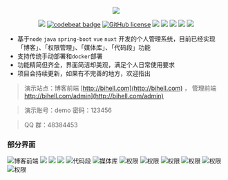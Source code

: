 <p align="center">
  <img align="center" src="https://raw.githubusercontent.com/bihell/blog-img/master/logo.png"/>
</p>

<p align="center">
    <a href="https://www.travis-ci.org/bihell/Dice"><img src="https://www.travis-ci.org/bihell/Dice.svg?branch=master"></a>
    <a href="https://codebeat.co/projects/github-com-bihell-dice-master"><img alt="codebeat badge" src="https://codebeat.co/badges/eb0bdd65-dad1-45e6-aea6-371c64d4d943" /></a>
    <a href="https://github.com/bihell/Dice/blob/master/LICENSE"><img alt="GitHub license" src="https://img.shields.io/github/license/bihell/Dice"></a>
    <a alt="spring boot"><img src="https://img.shields.io/badge/spring%20boot-2.2.0.RELEASE-blue"/></a>
    <a alt="vue"><img src="https://img.shields.io/badge/vue-2.6.10-orange.svg"></a>
    <a alt="nuxt"><img src="https://img.shields.io/badge/nuxt-2.8.1-yellowgreen.svg"></a>
    <a alt="docker"><img src="https://img.shields.io/badge/docker-18.06.01--ce-ff69b4.svg"></a>
    <a alt="docker-compose"><img src="https://img.shields.io/badge/docker--compose-1.22.0-lightgrey.svg"></a>
</p>

* 基于`node` `java` `spring-boot` `vue` `nuxt` 开发的个人管理系统，目前已经实现「博客」、「权限管理」、「媒体库」、「代码段」功能
* 支持传统手动部署和`docker`部署
* 功能精简但齐全，界面简洁却美观，满足个人日常使用要求
* 项目会持续更新，如果有不完善的地方，欢迎指出

> 演示站点：博客前端 [http://bihell.com](http://bihell.com) ， 管理前端  http://bihell.com/admin](http://bihell.com/admin)

> 演示账号：demo 密码：123456

> QQ 群：48384453

### 部分界面

![博客前端](https://raw.githubusercontent.com/bihell/blog-img/master/dice1.png)
![](https://raw.githubusercontent.com/bihell/blog-img/master/dice4.png)
![](https://raw.githubusercontent.com/bihell/blog-img/master/dice5.png)
![](https://raw.githubusercontent.com/bihell/blog-img/master/dice7.png)
![代码段](https://raw.githubusercontent.com/bihell/blog-img/master/snippet.png)
![媒体库](https://raw.githubusercontent.com/bihell/blog-img/master/dice-media.png)
![权限](https://raw.githubusercontent.com/bihell/blog-img/master/auth_api.png)
![权限](https://raw.githubusercontent.com/bihell/blog-img/master/auth_content.png)
![权限](https://raw.githubusercontent.com/bihell/blog-img/master/auth_menu.png)
![权限](https://raw.githubusercontent.com/bihell/blog-img/master/auth_role.png)
![权限](https://raw.githubusercontent.com/bihell/blog-img/master/auth_user.png)
![权限](https://raw.githubusercontent.com/bihell/blog-img/master/dice-media.png)
